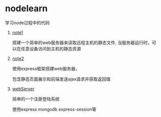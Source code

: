 # nodelearn
学习node过程中的代码

1. [note1](https://github.com/865077695/nodelearn/tree/master/note1)

    搭建一个简单的web服务器来读取远程主机的静态文件,
当服务器运行时，可以在任意设备访问到主机的静态资源

2. [note2](https://github.com/865077695/nodelearn/tree/master/note2/express)

    使用express框架搭建web服务器，
    
    包含静态页面展示和前端发送ajax请求并获取返回值
    
3. [webServer](https://github.com/865077695/nodelearn/tree/master/webServer)
    
    简单的一个注册登陆系统
    
    使用express  mongodb express-session等